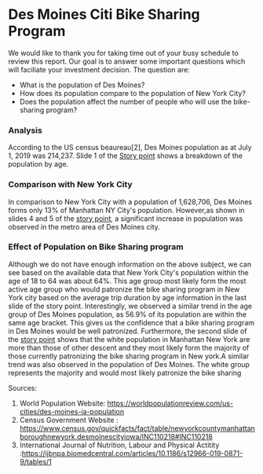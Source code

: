 # Des Moines Citi Bike Sharing Program 

We would like to thank you for taking time out of your busy schedule to review this report. Our goal is to answer some important questions which will faciliate your investment decision. The question are:
* What is the population of Des Moines? 
* How does its population compare to the population of New York City? 
* Does the population affect the number of people who will use the bike-sharing program? 
### Analysis 
According to the US census beaureau[2], Des Moines population as at July 1, 2019 was  214,237. Slide 1 of the [Story point](https://public.tableau.com/profile/femi.adeleke#!/vizhome/Book1_15955256267580/StoryPoints?publish=yes) shows a breakdown of the population by age.

### Comparison with New York City
In comparison to New York City with a population of 1,628,706, Des Moines forms only 13% of Manhattan NY City's population. However,as shown in slides 4 and 5 of the [story point](https://public.tableau.com/profile/femi.adeleke#!/vizhome/Book1_15955256267580/StoryPoints?publish=yes), a significant increase in population was observed in the metro area of Des Moines city. 

### Effect of Population on Bike Sharing program
Although we do not have enough information on the above subject, we can see based on the available data that  New York City's population within the age of 18 to 64 was about 64%. This age group most likely form the most active age group who would patronize the bike sharing program in New York city based on the average trip duration by age information in the last slide of the story point. Interestingly, we observed a similar trend in the age group of Des Moines population, as 56.9% of its population are within the same age bracket. This gives us the confidence that a bike sharing program in Des Moines would be well patronized. Furthermore, the second slide of the [story point](https://public.tableau.com/profile/femi.adeleke#!/vizhome/Book1_15955256267580/StoryPoints?publish=yes) shows that the white population in Manhattan New York are more than those of other descent and they most likely form the majority of those currently patronizing the bike sharing program in New york.A similar trend was also observed in the population of Des Moines. The white group represents the majority and would most likely patronize the bike sharing 








Sources:
1. World Population Website: https://worldpopulationreview.com/us-cities/des-moines-ia-population
2. Census Government Website : https://www.census.gov/quickfacts/fact/table/newyorkcountymanhattanboroughnewyork,desmoinescityiowa/INC110218#INC110218
3. International Journal of Nutrition, Labour and Physical Actitity :https://ijbnpa.biomedcentral.com/articles/10.1186/s12966-019-0871-9/tables/1

